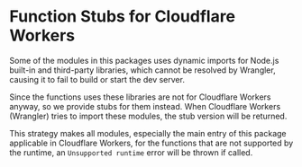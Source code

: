 # Function Stubs for Cloudflare Workers

Some of the modules in this packages uses dynamic imports for Node.js built-in
and third-party libraries, which cannot be resolved by Wrangler, causing it to
fail to build or start the dev server.

Since the functions uses these libraries are not for Cloudflare Workers anyway,
so we provide stubs for them instead. When Cloudflare Workers (Wrangler) tries
to import these modules, the stub version will be returned.

This strategy makes all modules, especially the main entry of this package
applicable in Cloudflare Workers, for the functions that are not supported by
the runtime, an `Unsupported runtime` error will be thrown if called.
